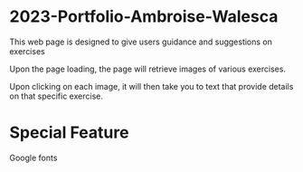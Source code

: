 # 2023-Portfolio-Ambroise-Walesca

This web page is designed to give users guidance and suggestions on exercises

Upon the page loading, the page will retrieve images of various exercises.

Upon clicking on each image, it will then take you to text that provide details on that specific exercise.

# Special Feature

Google fonts